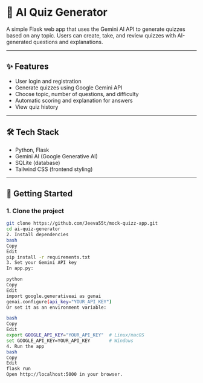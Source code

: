 # 🧠 AI Quiz Generator

A simple Flask web app that uses the Gemini AI API to generate quizzes based on any topic. Users can create, take, and review quizzes with AI-generated questions and explanations.

---

## ✨ Features

- User login and registration
- Generate quizzes using Google Gemini API
- Choose topic, number of questions, and difficulty
- Automatic scoring and explanation for answers
- View quiz history

---

## 🛠 Tech Stack

- Python, Flask
- Gemini AI (Google Generative AI)
- SQLite (database)
- Tailwind CSS (frontend styling)

---

## 🚀 Getting Started

### 1. Clone the project

```bash
git clone https://github.com/Jeeva55t/mock-quizz-app.git
cd ai-quiz-generator
2. Install dependencies
bash
Copy
Edit
pip install -r requirements.txt
3. Set your Gemini API key
In app.py:

python
Copy
Edit
import google.generativeai as genai
genai.configure(api_key="YOUR_API_KEY")
Or set it as an environment variable:

bash
Copy
Edit
export GOOGLE_API_KEY="YOUR_API_KEY"  # Linux/macOS
set GOOGLE_API_KEY=YOUR_API_KEY       # Windows
4. Run the app
bash
Copy
Edit
flask run
Open http://localhost:5000 in your browser.
